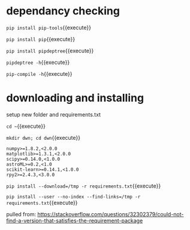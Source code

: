 # dependancy checking

`pip install pip-tools`{{execute}}

`pip install pip`{{execute}}

`pip install pipdeptree`{{execute}}

`pipdeptree -h`{{execute}}

`pip-compile -h`{{execute}}

# downloading and installing

setup new folder and requirements.txt

`cd ~`{{execute}}

`mkdir dwn; cd dwn`{{execute}}

```
numpy>=1.8.2,<2.0.0
matplotlib>=1.3.1,<2.0.0
scipy>=0.14.0,<1.0.0
astroML>=0.2,<1.0
scikit-learn>=0.14.1,<1.0.0
rpy2>=2.4.3,<3.0.0
```

`pip install --download=/tmp -r requirements.txt`{{execute}}

`pip install --user --no-index --find-links=/tmp -r requirements.txt`{{execute}}


pulled from: https://stackoverflow.com/questions/32302379/could-not-find-a-version-that-satisfies-the-requirement-package